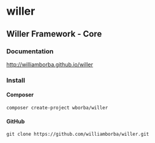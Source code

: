willer
===========
## Willer Framework - Core

### Documentation

http://williamborba.github.io/willer

### Install

#### Composer

`composer create-project wborba/willer`

#### GitHub

`git clone https://github.com/williamborba/willer.git`
